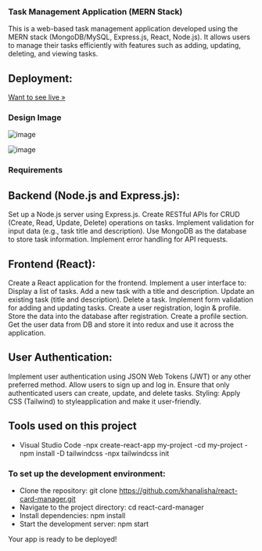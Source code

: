 ### Task Management Application (MERN Stack)
This is a web-based task management application developed using the MERN stack (MongoDB/MySQL, Express.js, React, Node.js). It allows users to manage their tasks efficiently with features such as adding, updating, deleting, and viewing tasks.

## Deployment:
[Want to see live »](https://green-nine-ivory.vercel.app/)

### Design Image
![image](https://github.com/khanalisha/green-mentor/assets/123863034/b9e3fd4e-363a-4bab-bfd5-75bbab1dbd85)

![image](https://github.com/khanalisha/green-mentor/assets/123863034/1e0beed5-b36f-48a2-b63c-008fe79a2a7f)




### Requirements
## Backend (Node.js and Express.js):
Set up a Node.js server using Express.js.
Create RESTful APIs for CRUD (Create, Read, Update, Delete) operations on tasks.
Implement validation for input data (e.g., task title and description).
Use MongoDB as the database to store task information.
Implement error handling for API requests.
## Frontend (React):
Create a React application for the frontend.
Implement a user interface to:
Display a list of tasks.
Add a new task with a title and description.
Update an existing task (title and description).
Delete a task.
Implement form validation for adding and updating tasks.
Create a user registration, login & profile.
Store the data into the database after registration.
Create a profile section.
Get the user data from DB and store it into redux and use it across the application.
## User Authentication:
Implement user authentication using JSON Web Tokens (JWT) or any other preferred method.
Allow users to sign up and log in.
Ensure that only authenticated users can create, update, and delete tasks.
Styling:
Apply CSS (Tailwind) to styleapplication and make it user-friendly.


## Tools used on this project
- Visual Studio Code
-npx create-react-app my-project
-cd my-project
-npm install -D tailwindcss
-npx tailwindcss init


### To set up the development environment:

- Clone the repository: git clone https://github.com/khanalisha/react-card-manager.git
- Navigate to the project directory: cd react-card-manager
- Install dependencies: npm install
- Start the development server: npm start

Your app is ready to be deployed!


